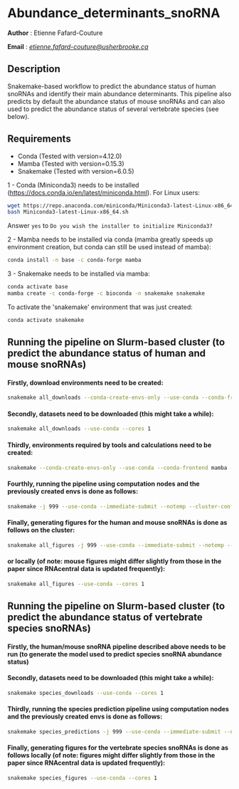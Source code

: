 # Abundance_determinants_snoRNA
__Author__ : Etienne Fafard-Couture

__Email__ :  _<etienne.fafard-couture@usherbrooke.ca>_

## Description

Snakemake-based workflow to predict the abundance status of human snoRNAs and identify their main abundance determinants. 
This pipeline also predicts by default the abundance status of mouse snoRNAs and can also used to predict the abundance 
status of several vertebrate species (see below).

## Requirements
* Conda (Tested with version=4.12.0)
* Mamba (Tested with version=0.15.3)
* Snakemake (Tested with version=6.0.5)

1 - Conda (Miniconda3) needs to be installed (https://docs.conda.io/en/latest/miniconda.html).
For Linux users:
```bash
wget https://repo.anaconda.com/miniconda/Miniconda3-latest-Linux-x86_64.sh
bash Miniconda3-latest-Linux-x86_64.sh
```
Answer `yes` to `Do you wish the installer to initialize Miniconda3?`

2 - Mamba needs to be installed via conda (mamba greatly speeds up environment creation,
    but conda can still be used instead of mamba):
```bash
conda install -n base -c conda-forge mamba
```
3 - Snakemake needs to be installed via mamba:
```bash
conda activate base
mamba create -c conda-forge -c bioconda -n snakemake snakemake
```
To activate the 'snakemake' environment that was just created:
```bash
conda activate snakemake
```

## Running the pipeline on Slurm-based cluster (to predict the abundance status of human and mouse snoRNAs)
#### Firstly, download environments need to be created:
```bash
snakemake all_downloads --conda-create-envs-only --use-conda --conda-frontend mamba --cores 1
```
#### Secondly, datasets need to be downloaded (this might take a while):
```bash
snakemake all_downloads --use-conda --cores 1
```
#### Thirdly, environments required by tools and calculations need to be created:
```bash
snakemake --conda-create-envs-only --use-conda --conda-frontend mamba --cores 1
```
#### Fourthly, running the pipeline using computation nodes and the previously created envs is done as follows:
```bash
snakemake -j 999 --use-conda --immediate-submit --notemp --cluster-config cluster.json --cluster 'python3 slurmSubmit.py {dependencies}'
```
#### Finally, generating figures for the human and mouse snoRNAs is done as follows on the cluster:
```bash
snakemake all_figures -j 999 --use-conda --immediate-submit --notemp --cluster-config cluster.json --cluster 'python3 slurmSubmit.py {dependencies}'
```
#### or locally (of note: mouse figures might differ slightly from those in the paper since RNAcentral data is updated frequently):
```bash
snakemake all_figures --use-conda --cores 1
```


## Running the pipeline on Slurm-based cluster (to predict the abundance status of vertebrate species snoRNAs)
#### Firstly, the human/mouse snoRNA pipeline described above needs to be run (to generate the model used to predict species snoRNA abundance status)
#### Secondly, datasets need to be downloaded (this might take a while):
```bash
snakemake species_downloads --use-conda --cores 1
```
#### Thirdly, running the species prediction pipeline using computation nodes and the previously created envs is done as follows:
```bash
snakemake species_predictions -j 999 --use-conda --immediate-submit --notemp --cluster-config cluster.json --cluster 'python3 slurmSubmit.py {dependencies}'
```
#### Finally, generating figures for the vertebrate species snoRNAs is done as follows locally (of note: figures might differ slightly from those in the paper since RNAcentral data is updated frequently):
```bash
snakemake species_figures --use-conda --cores 1
```


